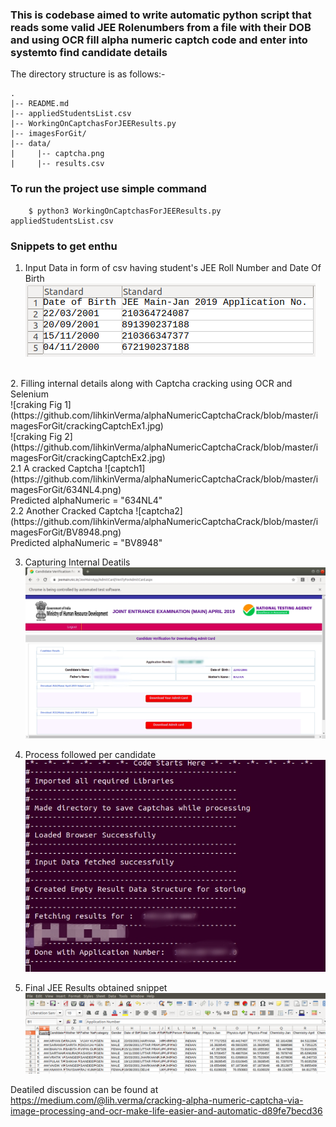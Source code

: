 
### This is codebase aimed to write automatic python script that reads some valid JEE Rolenumbers from a file with their DOB and using OCR fill alpha numeric captch code and enter into systemto find candidate details

The directory structure is as follows:-
```
.
|-- README.md
|-- appliedStudentsList.csv
|-- WorkingOnCaptchasForJEEResults.py
|-- imagesForGit/ 
|-- data/
|     |-- captcha.png
|     |-- results.csv
```

### To run the project use simple command
```
	$ python3 WorkingOnCaptchasForJEEResults.py appliedStudentsList.csv
```

### Snippets to get enthu
1. Input Data in form of csv having student's JEE Roll Number and Date Of Birth<br /> 
![Input Data in a csv having student's JEE Roll Number and Date Of Birth](https://github.com/lihkinVerma/alphaNumericCaptchaCrack/blob/master/imagesForGit/inputCSV.png)
<br /> 
2. Filling internal details along with Captcha cracking using OCR and Selenium<br /> 
![craking Fig 1](https://github.com/lihkinVerma/alphaNumericCaptchaCrack/blob/master/imagesForGit/crackingCaptchEx1.jpg)<br /> 
![craking Fig 2](https://github.com/lihkinVerma/alphaNumericCaptchaCrack/blob/master/imagesForGit/crackingCaptchEx2.jpg)
<br /> 
2.1 A cracked Captcha		![captch1](https://github.com/lihkinVerma/alphaNumericCaptchaCrack/blob/master/imagesForGit/634NL4.png) <br />
Predicted alphaNumeric = "634NL4"
<br /> 
2.2 Another Cracked Captcha 	![captcha2](https://github.com/lihkinVerma/alphaNumericCaptchaCrack/blob/master/imagesForGit/BV8948.png) <br/>
Predicted alphaNumeric = "BV8948" 
<br /> 

3. Capturing Internal Deatils<br /> 
![internalDeatils](https://github.com/lihkinVerma/alphaNumericCaptchaCrack/blob/master/imagesForGit/internalDeatilsCaptured.jpg)

4. Process followed per candidate<br /> 
![processFollowed](https://github.com/lihkinVerma/alphaNumericCaptchaCrack/blob/master/imagesForGit/processFollowed.jpg)

5. Final JEE Results obtained snippet<br /> 
![finalResults](https://github.com/lihkinVerma/alphaNumericCaptchaCrack/blob/master/imagesForGit/resultCSV.png)

 
Deatiled discussion can be found at https://medium.com/@lih.verma/cracking-alpha-numeric-captcha-via-image-processing-and-ocr-make-life-easier-and-automatic-d89fe7becd36

